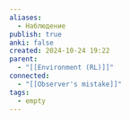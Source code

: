 ```yaml
---
aliases:
  - Наблюдение
publish: true
anki: false
created: 2024-10-24 19:22
parent:
  - "[[Environment (RL)]]"
connected:
  - "[[Observer's mistake]]"
tags:
  - empty
---
```

